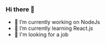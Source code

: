 ### Hi there 👋

- 🔭 I’m currently working on NodeJs
- 🌱 I’m currently learning React.js
- 👯 I'm looking for a job

